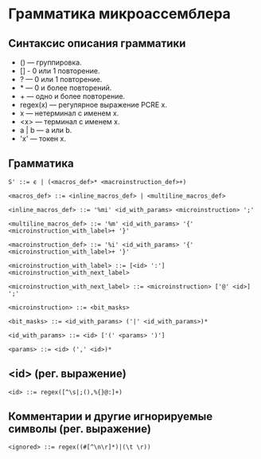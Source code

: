# Грамматика микроассемблера
## Синтаксис описания грамматики
* () — группировка.
* [] - 0 или 1 повторение.
* ? — 0 или 1 повторение.
* \* — 0 и более повторений.
* \+ — одно и более повторение.
* regex(x) — регулярное выражение PCRE x.
* x — нетерминал с именем x.
* \<x\> — терминал с именем x.
* a | b — a или b.
* 'x' — токен x.

## Грамматика

```
S' ::= ϵ | (<macros_def>* <macroinstruction_def>+)

<macros_def> ::= <inline_macros_def> | <multiline_macros_def>

<inline_macros_def> ::= '%mi' <id_with_params> <microinstruction> ';'

<multiline_macros_def> ::= '%m' <id_with_params> '{' <microinstruction_with_label>+ '}'

<macroinstruction_def> ::= '%i' <id_with_params> '{' <microinstruction_with_label>+ '}'

<microinstruction_with_label> ::= [<id> ':'] <microinstruction_with_next_label>

<microinstruction_with_next_label> ::= <microinstruction> ['@' <id>] ';'

<microinstruction> ::= <bit_masks>

<bit_masks> ::= <id_with_params> ('|' <id_with_params>)*

<id_with_params> ::= <id> ['(' <params> ')']

<params> ::= <id> (',' <id>)*
```

## \<id\> (рег. выражение)
``` <id> ::= regex([^\s|;(),%{}@:]+) ```

## Комментарии и другие игнорируемые символы (рег. выражение)
``` <ignored> ::= regex((#[^\n\r]*)|(\t \r)) ```